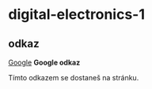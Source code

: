 # digital-electronics-1
## odkaz
[Google](https://www.google.com)
__Google odkaz__

Tímto odkazem se dostaneš na stránku.
